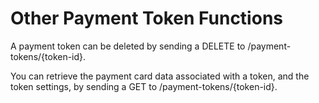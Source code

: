 # Other Payment Token Functions

A payment token can be deleted by sending a DELETE to /payment-tokens/{token-id}. 

You can retrieve the payment card data associated with a token, and the token settings, by sending a GET to /payment-tokens/{token-id}. 




